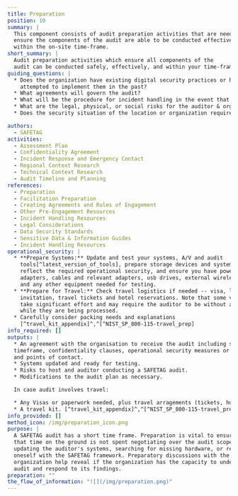 ```yaml
---
title: Preparation
position: 10
summary: |
  This component consists of audit preparation activities that are needed to
  ensure the components of the audit are able to be conducted effectively and
  within the on-site time-frame.
short_summary: |
  Audit preparation activities which ensure all components of the
  audit can be conducted safely, effectively, and within your time-frame.
guiding_questions: |
  * Does the organization have existing digital security practices or has it
    attempted to implement them in the past?
  * What agreements will govern the audit?
  * What will be the procedure for incident handling in the event that the auditor causes or uncovers an incident during the course of the assessment?
  * What are the legal, physical, or social risks for the auditor & organization associated with conducting the audit or having audit results leak? [^PETS_legal_considerations]
  * Does the security situation of the location or organization require additional planning? Are your software tools up to date and working as expected?

authors:
  - SAFETAG
activities:
  - Assessment Plan
  - Confidentiality Agreement
  - Incident Response and Emergency Contact
  - Regional Context Research
  - Technical Context Research
  - Audit Timeline and Planning
references:
  - Preparation
  - Facilitation Preparation
  - Creating Agreements and Rules of Engagement
  - Other Pre-Engagement Resources
  - Incident Handling Resources
  - Legal Considerations
  - Data Security Standards
  - Sensitive Data & Information Guides
  - Incident Handling Resources
operational_security: |
  * **Prepare Systems:** Update and test your systems, A/V and audit
    tools[^latest_version_of_tools], prepare storage devices and systems to
    reflect the required operational security, and ensure you have power supply
    adapters, cables and relevant adapters, usb drives, external wireless cards
    and any other equipment needed for testing.
  * **Prepare for Travel:** Check travel logistics if needed -- visa, letter of
    invitation, travel tickets and hotel reservations. Note that some visas can
    take significant effort and may require the auditor to be without a passport
    while they are being processed.
  * Carefully consider packing needs and explanations
    [^travel_kit_appendix]^,^[^NIST_SP_800-115-travel_prep]
info_required: []
outputs: |
  * An agreement with the organisation to receive the audit including scope,
  timeframe, confidentiality clauses, operational security measures or minimums,
  and points of contact.
  * Systems updated and ready for testing.
  * Risks to host and auditor conducting a SAFETAG audit.
  * Modifications to the audit plan as necessary.

  In case audit involves travel:

  * Any Visas or paperwork needed, plus travel arragements (tickets, hotels) for auditor travel.
  * A travel kit. [^travel_kit_appendix]^,^[^NIST_SP_800-115-travel_prep]
info_provided: []
method_icon: /img/preparation_icon.png
purpose: |
  A SAFETAG audit has a short time frame. Preparation is vital to ensure
  that time on the ground is not spent negotiating over the audit scope,
  updating the auditor's systems, searching for missing hardware, or refreshing
  oneself with the SAFETAG framework. Preparatory discussions with the host
  organization help reveal if the organization has the capacity to undertake the
  audit and respond to its findings.
preparation: ""
the_flow_of_information: "![](/img/preparation.png)"
---
```

